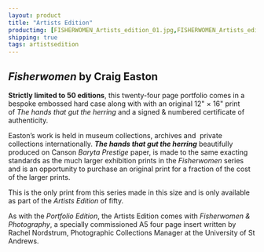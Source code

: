 ```yaml
---
layout: product
title: "Artists Edition"
productimg: [FISHERWOMEN_Artists_edition_01.jpg,FISHERWOMEN_Artists_edition_02b.jpg,hands.jpg,hero_fisherwomen.jpg,hero_fisherwomen2.jpg,hero_fisherwomen3.jpg,hero_fisherwomen4.jpg,fwheritage.jpg,fwjourney1.jpg,fwjourney2.jpg]
shipping: true
tags: artistsedition
---
```


## _Fisherwomen_ by Craig Easton

__Strictly limited to 50 editions__, this twenty-four page portfolio comes in a bespoke embossed hard case along with with an original 12&quot; &times; 16&quot; print of _The hands that gut the herring_ and a signed & numbered certificate of authenticity.

Easton’s work is held in museum collections, archives and  private collections internationally. _**The hands that gut the herring**_ beautifully produced on Canson _Baryta Prestige_ paper, is made to the same exacting standards as the much larger exhibition prints in the _Fisherwomen_ series and is an opportunity to purchase an original print for a fraction of the cost of the larger prints.

This is the only print from this series made in this size and is only available as part of the  _Artists Edition_ of fifty.

As with the _Portfolio Edition_, the Artists Edition comes with _Fisherwomen & Photography_, a specially commissioned A5 four page insert written by Rachel Nordstrum, Photographic Collections Manager at the University of St Andrews.
